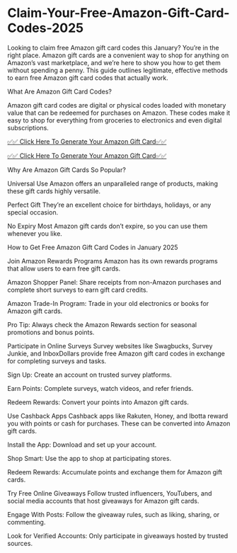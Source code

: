 # Claim-Your-Free-Amazon-Gift-Card-Codes-2025


Looking to claim free Amazon gift card codes this January? You’re in the right place. Amazon gift cards are a convenient way to shop for anything on Amazon’s vast marketplace, and we’re here to show you how to get them without spending a penny. This guide outlines legitimate, effective methods to earn free Amazon gift card codes that actually work.

What Are Amazon Gift Card Codes?

Amazon gift card codes are digital or physical codes loaded with monetary value that can be redeemed for purchases on Amazon. These codes make it easy to shop for everything from groceries to electronics and even digital subscriptions.

[✅✅ Click Here To Generate Your Amazon Gift Card✅✅](https://mkrj.xyz/rot/)

[✅✅ Click Here To Generate Your Amazon Gift Card✅✅](https://mkrj.xyz/rot/)

Why Are Amazon Gift Cards So Popular?

Universal Use
Amazon offers an unparalleled range of products, making these gift cards highly versatile.

Perfect Gift
They’re an excellent choice for birthdays, holidays, or any special occasion.

No Expiry
Most Amazon gift cards don’t expire, so you can use them whenever you like.

How to Get Free Amazon Gift Card Codes in January 2025

Join Amazon Rewards Programs
Amazon has its own rewards programs that allow users to earn free gift cards.

Amazon Shopper Panel: Share receipts from non-Amazon purchases and complete short surveys to earn gift card credits.

Amazon Trade-In Program: Trade in your old electronics or books for Amazon gift cards.

Pro Tip: Always check the Amazon Rewards section for seasonal promotions and bonus points.

Participate in Online Surveys
Survey websites like Swagbucks, Survey Junkie, and InboxDollars provide free Amazon gift card codes in exchange for completing surveys and tasks.

Sign Up: Create an account on trusted survey platforms.

Earn Points: Complete surveys, watch videos, and refer friends.

Redeem Rewards: Convert your points into Amazon gift cards.

Use Cashback Apps
Cashback apps like Rakuten, Honey, and Ibotta reward you with points or cash for purchases. These can be converted into Amazon gift cards.

Install the App: Download and set up your account.

Shop Smart: Use the app to shop at participating stores.

Redeem Rewards: Accumulate points and exchange them for Amazon gift cards.

Try Free Online Giveaways
Follow trusted influencers, YouTubers, and social media accounts that host giveaways for Amazon gift cards.

Engage With Posts: Follow the giveaway rules, such as liking, sharing, or commenting.

Look for Verified Accounts: Only participate in giveaways hosted by trusted sources.
